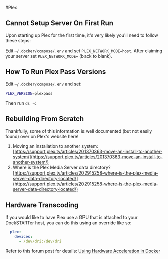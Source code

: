 #Plex

## Cannot Setup Server On First Run

Upon starting up Plex for the first time, it's very likely you'll need to follow these steps:

Edit `~/.docker/compose/.env` and set `PLEX_NETWORK_MODE=host`. After claiming your server set `PLEX_NETWORK_MODE=` (back to blank).

## How To Run Plex Pass Versions

Edit `~/.docker/compose/.env` and set:

```bash
PLEX_VERSION=plexpass
```

Then run `ds -c`

## Rebuilding From Scratch

Thankfully, some of this information is well documented (but not easily found) over on Plex's website here!

1. Moving an installation to another system: [https://support.plex.tv/articles/201370363-move-an-install-to-another-system/](https://support.plex.tv/articles/201370363-move-an-install-to-another-system/)
1. Where is the Plex Media Server data directory? [https://support.plex.tv/articles/202915258-where-is-the-plex-media-server-data-directory-located/](https://support.plex.tv/articles/202915258-where-is-the-plex-media-server-data-directory-located/)

## Hardware Transcoding

If you would like to have Plex use a GPU that is attached to your DockSTARTer host, you can do this using an override like so:

```yaml
  plex:
    devices:
      - /dev/dri:/dev/dri
```

Refer to this forum post for details: [Using Hardware Acceleration in Docker](https://forums.plex.tv/t/using-hardware-acceleration-in-docker/229702/3)
